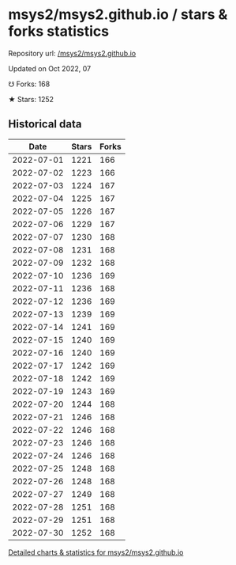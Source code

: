 # msys2/msys2.github.io / stars & forks statistics

Repository url: [/msys2/msys2.github.io](https://github.com/msys2/msys2.github.io)

Updated on Oct 2022, 07

☋ Forks: 168

★ Stars: 1252

## Historical data
| Date | Stars | Forks |
|------|-------|-------|
| 2022-07-01 | 1221 | 166 | 
| 2022-07-02 | 1223 | 166 | 
| 2022-07-03 | 1224 | 167 | 
| 2022-07-04 | 1225 | 167 | 
| 2022-07-05 | 1226 | 167 | 
| 2022-07-06 | 1229 | 167 | 
| 2022-07-07 | 1230 | 168 | 
| 2022-07-08 | 1231 | 168 | 
| 2022-07-09 | 1232 | 168 | 
| 2022-07-10 | 1236 | 169 | 
| 2022-07-11 | 1236 | 168 | 
| 2022-07-12 | 1236 | 169 | 
| 2022-07-13 | 1239 | 169 | 
| 2022-07-14 | 1241 | 169 | 
| 2022-07-15 | 1240 | 169 | 
| 2022-07-16 | 1240 | 169 | 
| 2022-07-17 | 1242 | 169 | 
| 2022-07-18 | 1242 | 169 | 
| 2022-07-19 | 1243 | 169 | 
| 2022-07-20 | 1244 | 168 | 
| 2022-07-21 | 1246 | 168 | 
| 2022-07-22 | 1246 | 168 | 
| 2022-07-23 | 1246 | 168 | 
| 2022-07-24 | 1246 | 168 | 
| 2022-07-25 | 1248 | 168 | 
| 2022-07-26 | 1248 | 168 | 
| 2022-07-27 | 1249 | 168 | 
| 2022-07-28 | 1251 | 168 | 
| 2022-07-29 | 1251 | 168 | 
| 2022-07-30 | 1252 | 168 | 


[Detailed charts & statistics for msys2/msys2.github.io](https://reviewgithub.com/rep/msys2/msys2.github.io)
